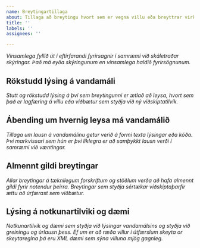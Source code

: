 ```yaml
---
name: Breytingartillaga
about: Tillaga að breytingu hvort sem er vegna villu eða breyttrar virkni.
title: ''
labels: ''
assignees: ''

---
```


*Vinsamlega fyllið út í eftirfarandi fyrirsagnir í samræmi við skáletraðar skýringar. Það má eyða skýringunum en vinsamlega haldið fyrirsögnunum.*

## Rökstudd lýsing á vandamáli
*Stutt og rökstudd lýsing á því sem breytingunni er ætlað að leysa, hvort sem það er lagfæring á villu eða viðbætur sem styðja við ný viðskiptatilvik.*

## Ábending um hvernig leysa má vandamálið
*Tillaga um lausn á vandamálinu getur verið á formi texta lýsingar eða kóða. Því markvissari sem hún er því líklegra er að samþykkt lausn verði í samræmi við væntingar.*

## Almennt gildi breytingar
*Allar breytingar á tæknilegum forskriftum og stöðlum verða að hafa almennt gildi fyrir notendur þeirra. Breytingar sem styðja sértækar viðskiptaþarfir ættu að úrfærast sem viðbætur.*

## Lýsing á notkunartilviki og dæmi
*Notkunartilvik og dæmi sem styðja við lýsingar vandamálsins og styðja við greiningu og úrlausn þess. Ef um er að ræða villur í útfærslum skeyta or skeytareglna þá eru XML dæmi sem sýna villuna mjög gagnleg.*
